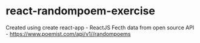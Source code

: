 # react-randompoem-exercise

Created using create react-app - ReactJS
Fecth data from open source API - https://www.poemist.com/api/v1//randompoems
